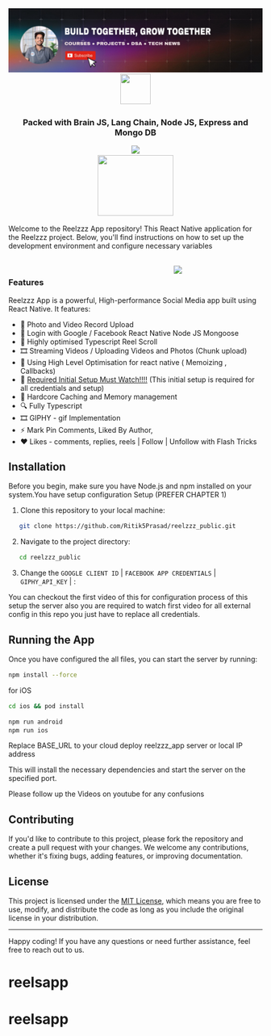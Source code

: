 <a href="https://www.youtube.com/@RitikPrasad-lz8fk">
  <picture>
    <source media="(prefers-color-scheme: dark)" srcset="./rp_banner.jpeg" />
    <source media="(prefers-color-scheme: light)" srcset="./rp_banner.jpeg" />
    <img alt="VisionCamera" src="./rp_banner.jpeg" />
  </picture>
</a>



<div >
  <div align='center'>
   <img  width="60" height="60"src="https://res.cloudinary.com/dtotfsciz/image/upload/v1718078871/jizurnuoxq6xqvswxwuh.png"/>
  <h3 align="center">Packed with Brain JS, Lang Chain, Node JS, Express and Mongo DB</h3>
   <img src="https://skillicons.dev/icons?i=nodejs,express,mongo"/>
    </div>
  <div />
      <div align='center'>
   <img   width="150" height="120" src="https://res.cloudinary.com/dtotfsciz/image/upload/v1718079263/y5uezi4zxdos09gcf91f.png"/>
           </div>
</div>


Welcome to the Reelzzz App repository! This React Native application for the Reelzzz project. Below, you'll find instructions on how to set up the development environment and configure necessary variables 

<br />

<div>
  <img align="right" width="35%" src="./eg.png">
</div>

### Features

Reelzzz App is a powerful, High-performance Social Media app built using React Native. It features:

* 📸 Photo and Video Record Upload
* 🗿 Login with Google / Facebook React Native Node JS Mongoose
* 📱 Highly optimised Typescript Reel Scroll
* 🎞️ Streaming Videos / Uploading Videos and Photos (Chunk upload)
* 🗿 Using High Level Optimisation for react native ( Memoizing , Callbacks)
* 🧩 [Required Initial Setup Must Watch!!!!](https://www.youtube.com/watch?v=QIZDVvZCuI0) (This initial setup is required for all credentials and setup)
* 🎨 Hardcore Caching and Memory management
* 🔍 Fully Typescript
* 🎞️ GIPHY - gif Implementation
* ⚡ Mark Pin Comments, Liked By Author, 
* ❤️ Likes - comments, replies, reels | Follow | Unfollow with Flash Tricks


## Installation

Before you begin, make sure you have Node.js and npm installed on your system.You have setup configuration  Setup (PREFER CHAPTER 1) 

1. Clone this repository to your local machine:

```sh
   git clone https://github.com/Ritik5Prasad/reelzzz_public.git
```

2. Navigate to the project directory:

```sh
   cd reelzzz_public
 ```

3. Change the `GOOGLE CLIENT ID` | `FACEBOOK APP CREDENTIALS` | `GIPHY_API_KEY` | :

You can checkout the first video of this for configuration process of this 
setup the server also you are required to watch first video for all external config 
in this repo you just have to replace all credentials.


## Running the App

Once you have configured the all files, you can start the server by running:

```sh
npm install --force
```

for iOS
```sh
cd ios && pod install 
```

```sh
npm run android
npm run ios
```

Replace BASE_URL to your cloud deploy reelzzz_app server or local IP address

This will install the necessary dependencies and start the server on the specified port.

Please follow up the Videos on youtube for any confusions

## Contributing

If you'd like to contribute to this project, please fork the repository and create a pull request with your changes. We welcome any contributions, whether it's fixing bugs, adding features, or improving documentation.

## License

This project is licensed under the [MIT License](LICENSE), which means you are free to use, modify, and distribute the code as long as you include the original license in your distribution.

---

Happy coding! If you have any questions or need further assistance, feel free to reach out to us.
# reelsapp
# reelsapp
